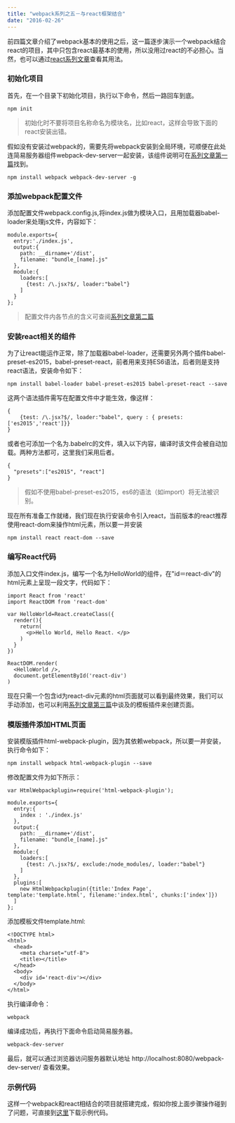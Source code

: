 ```yaml
---
title: "webpack系列之五－与react框架结合"
date: "2016-02-26"
---
```


前四篇文章介绍了webpack基本的使用之后，这一篇逐步演示一个webpack结合react的项目，其中只包含react最基本的使用，所以没用过react的不必担心。当然，也可以通过[react系列文章](http://twomeetings.github.io/2016/05/08/%E4%B8%AA%E4%BA%BA%E5%8D%9A%E6%96%87%E6%B1%87%E6%80%BB/)查看其用法。

### 初始化项目

首先，在一个目录下初始化项目，执行以下命令，然后一路回车到底。

```
npm init
```

> 初始化时不要将项目名称命名为模块名，比如react，这样会导致下面的react安装出错。

假如没有安装过webpack的，需要先将webpack安装到全局环境，可顺便在此处连简易服务器组件webpack-dev-server一起安装，该组件说明可在[系列文章第一篇](http://twomeetings.github.io/2016/01/05/Webpack%20%E7%B3%BB%E5%88%97%E5%BC%80%E7%AF%87%E4%B8%80/)找到。

```
npm install webpack webpack-dev-server -g
```

### 添加webpack配置文件

添加配置文件webpack.config.js,将index.js做为模块入口，且用加载器babel-loader来处理js文件，内容如下：
```
module.exports={
  entry:'./index.js',
  output:{
    path: __dirname+'/dist',
    filename: "bundle_[name].js"
  },
  module:{
    loaders:[
      {test: /\.jsx?$/, loader:"babel"}
    ]
  }
};
```

> 配置文件内各节点的含义可查阅[系列文章第二篇](http://twomeetings.github.io/2016/01/15/webpack%E7%B3%BB%E5%88%97%E4%BA%8C%20%EF%BC%8D%E9%85%8D%E7%BD%AE%E6%96%87%E4%BB%B6/)

### 安装react相关的组件

为了让react能运作正常，除了加载器babel-loader，还需要另外两个插件babel-preset-es2015，babel-preset-react，前者用来支持ES6语法，后者则是支持react语法，安装命令如下：

```
npm install babel-loader babel-preset-es2015 babel-preset-react --save
```

这两个语法插件需写在配置文件中才能生效，像这样：

```
{
    {test: /\.jsx?$/, loader:"babel", query : { presets:['es2015','react']}}
}
```

或者也可添加一个名为.babelrc的文件，填入以下内容，编译时该文件会被自动加载。两种方法都可，这里我们采用后者。

```
{
  "presets":["es2015", "react"]
}
```

> 假如不使用babel-preset-es2015，es6的语法（如import）将无法被识别。

现在所有准备工作就绪，我们现在执行安装命令引入react，当前版本的react推荐使用react-dom来操作html元素，所以要一并安装

```
npm install react react-dom --save
```

### 编写React代码

添加入口文件index.js，编写一个名为HelloWorld的组件，在"id＝react-div"的html元素上呈现一段文字，代码如下：

```
import React from 'react'
import ReactDOM from 'react-dom'

var HelloWorld=React.createClass({
  render(){
    return(
      <p>Hello World, Hello React. </p>
    )
  }
})

ReactDOM.render(
  <HelloWorld />,
  document.getElementById('react-div')
)	
```

现在只需一个包含id为react-div元素的html页面就可以看到最终效果，我们可以手动添加，也可以利用[系列文章第三篇](http://twomeetings.github.io/2016/01/19/webpack%E7%B3%BB%E5%88%97%E4%B9%8B%E4%B8%89%EF%BC%8Dplugin%E6%8F%92%E4%BB%B6/)中谈及的模板插件来创建页面。

### 模版插件添加HTML页面
安装模版插件html-webpack-plugin，因为其依赖webpack，所以要一并安装，执行命令如下：

```
npm install webpack html-webpack-plugin --save
```

修改配置文件为如下所示：

```
var HtmlWebpackplugin=require('html-webpack-plugin');

module.exports={
  entry:{
    index : './index.js'
  },
  output:{
    path: __dirname+'/dist',
    filename: "bundle_[name].js"
  },
  module:{
    loaders:[
      {test: /\.jsx?$/, exclude:/node_modules/, loader:"babel"}
    ]
  },
  plugins:[
    new HtmlWebpackplugin({title:'Index Page', template:'template.html', filename:'index.html', chunks:['index']})
  ]
};
```

添加模板文件template.html:

```
<!DOCTYPE html>
<html>
  <head>
    <meta charset="utf-8">
    <title></title>
  </head>
  <body>
    <div id='react-div'></div>
  </body>
</html>
```

执行编译命令：
 
```
webpack
```

编译成功后，再执行下面命令启动简易服务器。

```
webpack-dev-server
```

最后，就可以通过浏览器访问服务器默认地址 http://localhost:8080/webpack-dev-server/ 查看效果。

### 示例代码
这样一个webpack和react相结合的项目就搭建完成，假如你按上面步骤操作碰到了问题，可直接到[这里](https://github.com/twomeetings/webpackAndReact)下载示例代码。
